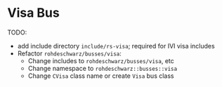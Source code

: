 # Visa Bus

TODO:

-   add include directory `include/rs-visa`; required for IVI visa includes
-   Refactor `rohdeschwarz/busses/visa`:  
    *   Change includes to `rohdeschwarz/busses/visa`, etc
    *   Change namespace to `rohdeschwarz::busses::visa`
    *   Change `CVisa` class name or create `Visa` bus class
